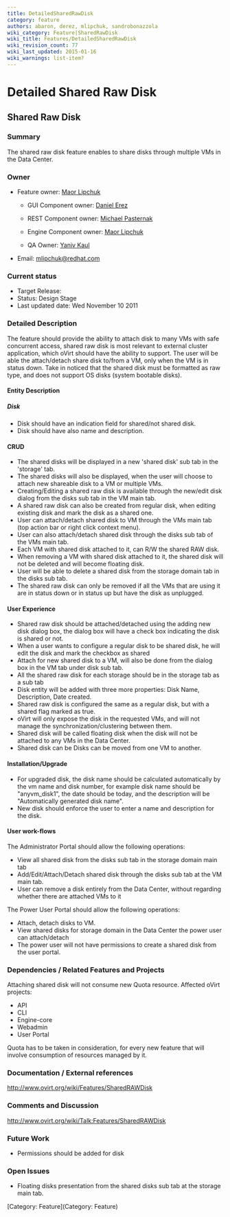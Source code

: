 ```yaml
---
title: DetailedSharedRawDisk
category: feature
authors: abaron, derez, mlipchuk, sandrobonazzola
wiki_category: Feature|SharedRawDisk
wiki_title: Features/DetailedSharedRawDisk
wiki_revision_count: 77
wiki_last_updated: 2015-01-16
wiki_warnings: list-item?
---
```


# Detailed Shared Raw Disk

## Shared Raw Disk

### Summary

The shared raw disk feature enables to share disks through multiple VMs in the Data Center.

### Owner

*   Feature owner: [ Maor Lipchuk](User:mlipchuk)

    * GUI Component owner: [ Daniel Erez](User:derez)

    * REST Component owner: [ Michael Pasternak](User:mpasternak)

    * Engine Component owner: [ Maor Lipchuk](User:mlipchuk)

    * QA Owner: [ Yaniv Kaul](User:ykaul)

*   Email: mlipchuk@redhat.com

### Current status

*   Target Release:
*   Status: Design Stage
*   Last updated date: Wed November 10 2011

### Detailed Description

The feature should provide the ability to attach disk to many VMs with safe concurrent access,
shared raw disk is most relevant to external cluster application, which oVirt should have the ability to support.
The user will be able the attach/detach share disk to/from a VM, only when the VM is in status down.
Take in noticed that the shared disk must be formatted as raw type, and does not support OS disks (system bootable disks).

#### Entity Description

##### Disk

*   Disk should have an indication field for shared/not shared disk.
*   Disk should have also name and description.

#### CRUD

*   The shared disks will be displayed in a new 'shared disk' sub tab in the 'storage' tab.
*   The shared disks will also be displayed, when the user will choose to attach new shareable disk to a VM or multiple VMs.
*   Creating/Editing a shared raw disk is available through the new/edit disk dialog from the disks sub tab in the VM main tab.
*   A shared raw disk can also be created from regular disk, when editing existing disk and mark the disk as a shared one.
*   User can attach/detach shared disk to VM through the VMs main tab (top action bar or right click context menu).
*   User can also attach/detach shared disk through the disks sub tab of the VMs main tab.
*   Each VM with shared disk attached to it, can R/W the shared RAW disk.
*   When removing a VM with shared disk attached to it, the shared disk will not be deleted and will become floating disk.
*   User will be able to delete a shared disk from the storage domain tab in the disks sub tab.
*   The shared raw disk can only be removed if all the VMs that are using it are in status down or in status up but have the disk as unplugged.

#### User Experience

*   Shared raw disk should be attached/detached using the adding new disk dialog box, the dialog box will have a check box indicating the disk is shared or not.
*   When a user wants to configure a regular disk to be shared disk, he will edit the disk and mark the checkbox as shared
*   Attach for new shared disk to a VM, will also be done from the dialog box in the VM tab under disk sub tab.
*   All the shared raw disk for each storage should be in the storage tab as a sub tab
*   Disk entity will be added with three more properties: Disk Name, Description, Date created.
*   Shared raw disk is configured the same as a regular disk, but with a shared flag marked as true.
*   oVirt will only expose the disk in the requested VMs, and will not manage the synchronization/clustering between them.
*   Shared disk will be called floating disk when the disk will not be attached to any VMs in the Data Center.
*   Shared disk can be Disks can be moved from one VM to another.

#### Installation/Upgrade

*   For upgraded disk, the disk name should be calculated automatically by the vm name and disk number, for example disk name should be "anyvm_disk1", the date should be today, and the description will be "Automatically generated disk name".
*   New disk should enforce the user to enter a name and description for the disk.

#### User work-flows

The Administrator Portal should allow the following operations:

*   View all shared disk from the disks sub tab in the storage domain main tab
*   Add/Edit/Attach/Detach shared disk through the disks sub tab at the VM main tab.
*   User can remove a disk entirely from the Data Center, without regarding whether there are attached VMs to it

The Power User Portal should allow the following operations:

*   Attach, detach disks to VM.
*   View shared disks for storage domain in the Data Center the power user can attach/detach
*   The power user will not have permissions to create a shared disk from the user portal.

### Dependencies / Related Features and Projects

Attaching shared disk will not consume new Quota resource. Affected oVirt projects:

*   API
*   CLI
*   Engine-core
*   Webadmin
*   User Portal

Quota has to be taken in consideration, for every new feature that will involve consumption of resources managed by it.

### Documentation / External references

<http://www.ovirt.org/wiki/Features/SharedRAWDisk>

### Comments and Discussion

<http://www.ovirt.org/wiki/Talk:Features/SharedRAWDisk>

### Future Work

*   Permissions should be added for disk

### Open Issues

*   Floating disks presentation from the shared disks sub tab at the storage main tab.

[Category: Feature](Category: Feature)
